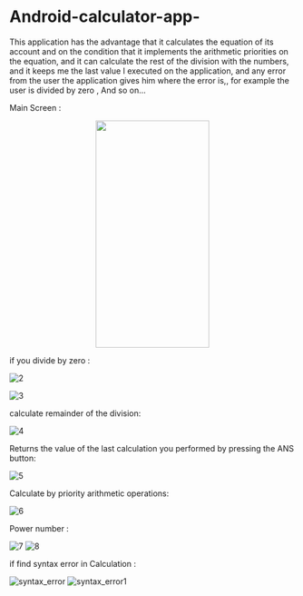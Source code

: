 # Android-calculator-app-
This application has the advantage that it calculates the equation of its account and on the condition that it implements the arithmetic priorities on the equation, and it can calculate the rest of the division with the numbers, and it keeps me the last value I executed on the application, and any error from the user the application gives him where the error is,, for example the user is divided by zero , And so on... 

Main Screen :
<p align="center">
<img src="https://user-images.githubusercontent.com/76782050/164268888-e826ca03-ae16-486a-b1c8-1530fa0ddeff.jpg" width="200" height="400" />
</p>

if you divide by zero :

![2](https://user-images.githubusercontent.com/76782050/164269229-1fe65171-8443-4fe5-a046-ce64e8085aef.jpg)

![3](https://user-images.githubusercontent.com/76782050/164269497-b4f9aa2c-0beb-4bd9-b9b1-8fd94f78dc9e.jpg)


calculate remainder of the division:

![4](https://user-images.githubusercontent.com/76782050/164269602-7221b935-bc29-4a3a-8aee-273638ad7939.jpg)


Returns the value of the last calculation you performed by pressing the ANS button:

![5](https://user-images.githubusercontent.com/76782050/164269905-2cfce32e-d65d-47e7-aebe-5fee924a8ce3.jpg)

Calculate by priority arithmetic operations:

![6](https://user-images.githubusercontent.com/76782050/164270298-d6131a7a-793a-49a8-89e1-e8bef93fe99e.jpg)


Power number :

![7](https://user-images.githubusercontent.com/76782050/164270541-c6e9e430-820b-4d1b-9759-2632cf5bd28c.jpg)
![8](https://user-images.githubusercontent.com/76782050/164270564-fb35a126-38dc-4852-8334-2eb4416c6186.jpg)


if find syntax error in Calculation : 

![syntax_error](https://user-images.githubusercontent.com/76782050/164271225-23dfe19d-43d6-43e8-9bc6-c4905a29ec14.jpg)
![syntax_error1](https://user-images.githubusercontent.com/76782050/164271246-633c661c-7c51-4fd7-8909-97d335797af8.jpg)


